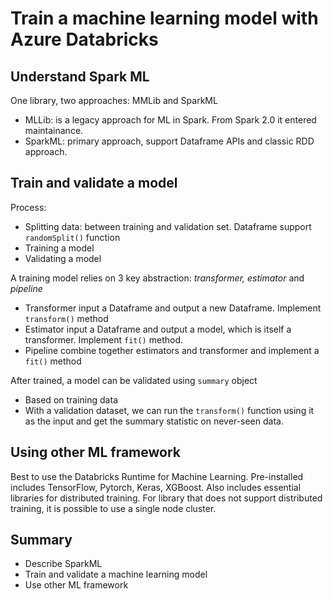 # Train a machine learning model with Azure Databricks

## Understand Spark ML

One library, two approaches: MMLib and SparkML
- MLLib: is a legacy approach for ML in Spark. From Spark 2.0 it entered maintainance.
- SparkML: primary approach, support Dataframe APIs and classic RDD approach.

## Train and validate a model

Process:
- Splitting data: between training and validation set. Dataframe support `randomSplit()` function
- Training a model
- Validating a model

A training model relies on 3 key abstraction: *transformer, estimator* and *pipeline*
- Transformer input a Dataframe and output a new Dataframe. Implement `transform()` method
- Estimator input a Dataframe and output a model, which is itself a transformer. Implement `fit()` method.
- Pipeline combine together estimators and transformer and implement a `fit()` method

After trained, a model can be validated using `summary` object
- Based on training data
- With a validation dataset, we can run the `transform()` function using it as the input and get the summary statistic on never-seen data.

## Using other ML framework

Best to use the Databricks Runtime for Machine Learning. Pre-installed includes TensorFlow, Pytorch, Keras, XGBoost. Also includes essential libraries for distributed training. For library that does not support distributed training, it is possible to use a single node cluster.

## Summary

- Describe SparkML
- Train and validate a machine learning model
- Use other ML framework
